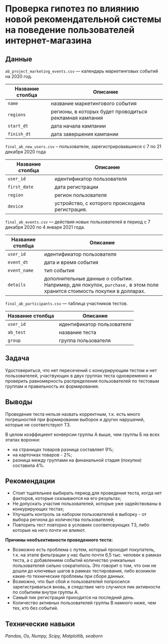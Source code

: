 # Проверка гипотез по влиянию новой рекомендательной системы на поведение пользователей интернет-магазина

## Данные

`ab_project_marketing_events.csv` — календарь маркетинговых событий на 2020 год.

| Название столбца | Описание |
| ------ | ------ |
| `name` | название маркетингового события |
| `regions` | регионы, в которых будет проводиться рекламная кампания |
| `start_dt` | дата начала кампании |
| `finish_dt` | дата завершения кампании |

`final_ab_new_users.csv` – пользователи, зарегистрировавшиеся с 7 по 21 декабря 2020 года 

| Название столбца | Описание |
| ------ | ------ |
| `user_id` | идентификатор пользователя |
| `first_date` | дата регистрации |
| `region` | регион пользователя |
| `device` | устройство, с которого происходила регистрация. |

`final_ab_events.csv` — действия новых пользователей в период с 7 декабря 2020 по 4 января 2021 года.

| Название столбца | Описание |
| ------ | ------ |
| `user_id` | идентификатор пользователя |
| `event_dt` | дата и время события |
| `event_name` | тип события |
| `details` | дополнительные данные о событии. Например, для покупок, `purchase,` в этом поле хранится стоимость покупки в долларах. |

`final_ab_participants.csv` — таблица участников тестов.

| Название столбца | Описание |
| ------ | ------ |
| `user_id` | идентификатор пользователя |
| `ab_test` | название теста |
| `group` | группа пользователя |

## Задача

Удостовериться, что нет пересечений с конкурирующим тестом и нет пользователей, участвующих в двух группах теста одновременно и проверить равномерность распределения пользователей по тестовым группам и правильность их формирования.

## Выводы

Проведение теста нельзя назвать корректным, т.к. есть много погрешностей при формировании выборок и других нарушений, которые не соответствуют ТЗ.

  В целом коэффициент конверсии группы А выше, чем группы Б на всех этапах воронки:
- на страницах товаров разница составляет 9%;
- на карточках товаров - 2%;
- разница между группами на финанальной стадия (покупки) составила 4%.

## Рекомендации
- Стоит тщательнее выбирать период для проведения теста, когда нет факторов, которые сказываются на его результах;
- Не допускать участия пользователей, которые уже задействованы в конкурирующих тестах;
- Улучшить контроль за набором пользователей в выборку - от выбора региона до количества пользователей;
- Повторить тест повторно в условиях соответсвующих ТЗ, либо которые на него почти не влияют.

**Причины необъективности проведенного теста:**
- Возможно есть проблема с путем, который проходит покупатель, т.к. на этапе фильтрации у нас было почти 6,5 тыс. человек в рамках теста, а с добавлением событий количество уникальных пользователей сильно сократилось. Это говорит о том, что они не дошли до ключевых шагов в рамках тестирования, либо возникли какие-то технические проблемы при сборе данных.
- Возможно, что был сбой и пользователей попросился зарегистриваться вновь, в следствие чего случился пик активности по событиям внутри группы А.
- Самый пик регистраций приходится на последний день.
- Количество активных пользователей группы B намного ниже, чем тех, кто без событий.

## Технические навыки
*Pandas, Os, Numpy, Scipy, Matplotlib, seaborn*
